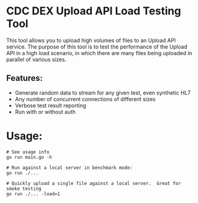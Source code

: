 # CDC DEX Upload API Load Testing Tool
This tool allows you to upload high volumes of files to an Upload API service.  The purpose of this tool is to test the
performance of the Upload API in a high load scenario, in which there are many files being uploaded in parallel of various
sizes.

## Features:
- Generate random data to stream for any given test, even synthetic HL7
- Any number of concurrent connections of different sizes
- Verbose test result reporting
- Run with or without auth

# Usage:
```
# See usage info
go run main.go -h
```

```
# Run against a local server in benchmark mode:
go run ./...
```

```
# Quickly upload a single file against a local server.  Great for smoke testing
go run ./... -load=1
```